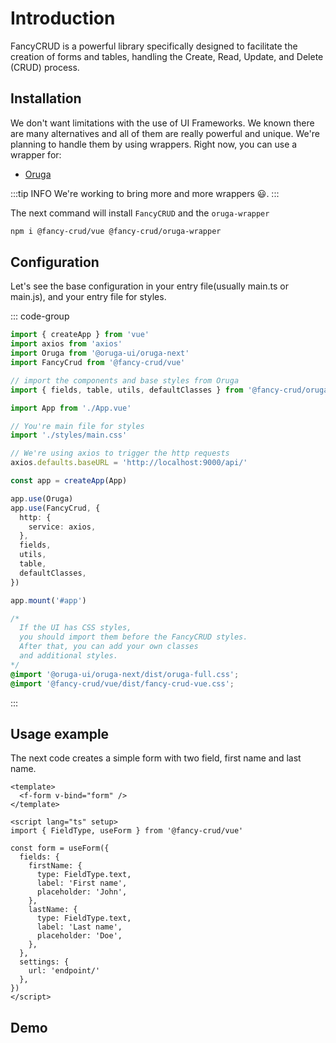 # Introduction
FancyCRUD is a powerful library specifically designed to facilitate the creation of forms and tables, handling the Create, Read, Update, and Delete (CRUD) process.

## Installation
We don't want limitations with the use of UI Frameworks. We known there are many alternatives and all of them are really powerful and unique. We're planning to handle them by using wrappers. Right now, you can use a wrapper for:

- [Oruga](https://oruga.io/)

:::tip INFO
We're working to bring more and more wrappers 😃.
:::

The next command will install `FancyCRUD` and the `oruga-wrapper`

```bash
npm i @fancy-crud/vue @fancy-crud/oruga-wrapper
```

## Configuration
Let's see the base configuration in your entry file(usually main.ts or main.js), and your entry file for styles.

::: code-group
```ts [main.ts]
import { createApp } from 'vue'
import axios from 'axios'
import Oruga from '@oruga-ui/oruga-next'
import FancyCrud from '@fancy-crud/vue'

// import the components and base styles from Oruga
import { fields, table, utils, defaultClasses } from '@fancy-crud/oruga-wrapper'

import App from './App.vue'

// You're main file for styles
import './styles/main.css'

// We're using axios to trigger the http requests
axios.defaults.baseURL = 'http://localhost:9000/api/'

const app = createApp(App)

app.use(Oruga)
app.use(FancyCrud, {
  http: {
    service: axios,
  },
  fields,
  utils,
  table,
  defaultClasses,
})

app.mount('#app')
```

```css [main.css]
/* 
  If the UI has CSS styles,
  you should import them before the FancyCRUD styles.
  After that, you can add your own classes
  and additional styles.
*/
@import '@oruga-ui/oruga-next/dist/oruga-full.css';
@import '@fancy-crud/vue/dist/fancy-crud-vue.css';
```
:::
## Usage example
The next code creates a simple form with two field, first name and last name.

```vue
<template>
  <f-form v-bind="form" />
</template>

<script lang="ts" setup>
import { FieldType, useForm } from '@fancy-crud/vue'

const form = useForm({
  fields: {
    firstName: {
      type: FieldType.text,
      label: 'First name',
      placeholder: 'John',
    },
    lastName: {
      type: FieldType.text,
      label: 'Last name',
      placeholder: 'Doe',
    },
  },
  settings: {
    url: 'endpoint/'
  },
})
</script>
```

## Demo
<FormExample />
<script setup>
import FormExample from '@theme/components/form.vue'
</script>
